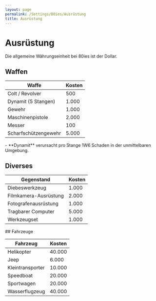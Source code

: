 ```yaml
---
layout: page
permalink: /Settings/80ies/Ausrüstung
title: Ausrüstung
---
```


# Ausrüstung

Die allgemeine Währungseinheit bei 80ies ist der Dollar.

## Waffen

<table>
<thead>
<tr><th>Waffe</th><th>Kosten</th></tr>
</thead>
<tbody>
<tr><td>Colt / Revolver</td><td>500</td></tr>
<tr><td>Dynamit (5 Stangen)</td><td>1.000</td></tr>
<tr><td>Gewehr</td><td>1.000</td></tr>
<tr><td>Maschinenpistole</td><td>2.000</td></tr>
<tr><td>Messer</td><td>100</td></tr>
<tr><td>Scharfschützengewehr</td><td>5.000</td></tr>
</tbody>
</table>
- **Dynamit** verursacht pro Stange 1W6 Schaden in der unmittelbaren Umge&shy;bung.

## Diverses

<table>
<thead>
<tr><th>Gegenstand</th><th>Kosten</th></tr>
</thead>
<tbody>
<tr><td>Diebeswerkzeug</td><td>1.000</td></tr>
<tr><td>Filmkamera-Ausrüstung</td><td>2.000</td></tr>
<tr><td>Fotografenausrüstung</td><td>1.000</td></tr>
<tr><td>Tragbarer Computer</td><td>5.000</td></tr>
<tr><td>Werkzeugset</td><td>1.000</td></tr>
</tbody>
</table>
## Fahrzeuge

<table>
<thead>
<tr><th>Fahrzeug</th><th>Kosten</th></tr>
</thead>
<tbody>
<tr><td>Helikopter</td><td>40.000</td></tr>
<tr><td>Jeep</td><td>6.000</td></tr>
<tr><td>Kleintransporter</td><td>10.000</td></tr>
<tr><td>Speedboat</td><td>20.000</td></tr>
<tr><td>Sportwagen</td><td>20.000</td></tr>
<tr><td>Wasserflugzeug</td><td>40.000</td></tr>
</tbody>
</table>
